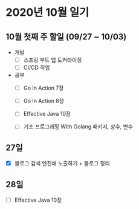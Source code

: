 # 2020년 10월 일기

## 10월 첫째 주 할일 (09/27 ~ 10/03)

- 개발
  - [ ] 스프링 부트 앱 도커라이징
  - [ ] CI/CD 작업
- 공부
  - [ ] Go In Action 7장
  - [ ] Go In Action 8장
  - [ ] Effective Java 10장
  - [ ] 기초 프로그래밍 With Golang 패키지, 상수, 변수


## 27일

- [x] 블로그 검색 엔진에 노출하기 + 블로그 정리


## 28일

- [ ] Effective Java 10장